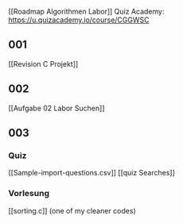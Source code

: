 [[Roadmap Algorithmen Labor]]
Quiz Academy: https://u.quizacademy.io/course/CGGWSC 

## 001
[[Revision C Projekt]]

## 002
[[Aufgabe 02 Labor Suchen]]

## 003
### Quiz
[[Sample-import-questions.csv]]
[[quiz Searches]]


### Vorlesung
[[sorting.c]] (one of my cleaner codes)
